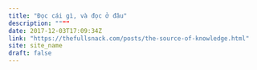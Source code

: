 ```yaml
---
title: "Đọc cái gì, và đọc ở đâu"
description: """"
date: 2017-12-03T17:09:34Z
link: "https://thefullsnack.com/posts/the-source-of-knowledge.html"
site: site_name
draft: false
---
```

